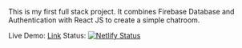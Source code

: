 This is my first full stack project. It combines Firebase Database and Authentication with React JS to create a simple chatroom.

Live Demo: [Link](epic-chatroom.netlify.app)
Status: 
[![Netlify Status](https://api.netlify.com/api/v1/badges/7a94da1b-8b5c-49f4-80e1-de7b1a38215a/deploy-status)](https://app.netlify.com/sites/epic-chatroom/deploys)
